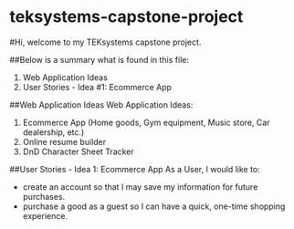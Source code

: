 # teksystems-capstone-project

#Hi, welcome to my TEKsystems capstone project. 

##Below is a summary what is found in this file:
1. Web Application Ideas
2. User Stories - Idea #1: Ecommerce App 

##Web Application Ideas
Web Application Ideas:
1. Ecommerce App (Home goods, Gym equipment, Music store, Car dealership, etc.)
2. Online resume builder
3. DnD Character Sheet Tracker

##User Stories - Idea 1: Ecommerce App
As a User, I would like to:
* create an account so that I may save my information for future purchases.
* purchase a good as a guest so I can have a quick, one-time shopping experience.
